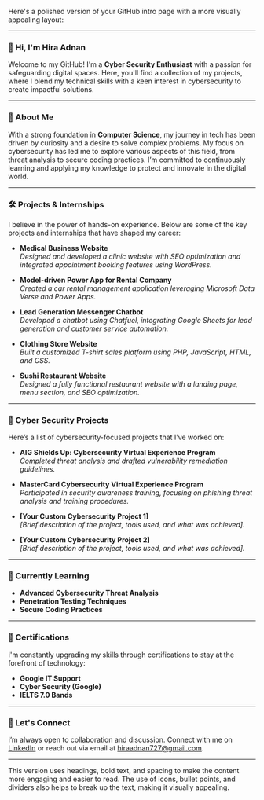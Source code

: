 Here's a polished version of your GitHub intro page with a more visually appealing layout:

---

### **👋 Hi, I'm Hira Adnan**

Welcome to my GitHub! I'm a **Cyber Security Enthusiast** with a passion for safeguarding digital spaces. Here, you'll find a collection of my projects, where I blend my technical skills with a keen interest in cybersecurity to create impactful solutions.

---

### **🚀 About Me**

With a strong foundation in **Computer Science**, my journey in tech has been driven by curiosity and a desire to solve complex problems. My focus on cybersecurity has led me to explore various aspects of this field, from threat analysis to secure coding practices. I’m committed to continuously learning and applying my knowledge to protect and innovate in the digital world.

---

### **🛠️ Projects & Internships**

I believe in the power of hands-on experience. Below are some of the key projects and internships that have shaped my career:

- **Medical Business Website**  
  *Designed and developed a clinic website with SEO optimization and integrated appointment booking features using WordPress.*

- **Model-driven Power App for Rental Company**  
  *Created a car rental management application leveraging Microsoft Data Verse and Power Apps.*

- **Lead Generation Messenger Chatbot**  
  *Developed a chatbot using Chatfuel, integrating Google Sheets for lead generation and customer service automation.*

- **Clothing Store Website**  
  *Built a customized T-shirt sales platform using PHP, JavaScript, HTML, and CSS.*

- **Sushi Restaurant Website**  
  *Designed a fully functional restaurant website with a landing page, menu section, and SEO optimization.*

---

### **🔐 Cyber Security Projects**

Here’s a list of cybersecurity-focused projects that I’ve worked on:

- **AIG Shields Up: Cybersecurity Virtual Experience Program**  
  *Completed threat analysis and drafted vulnerability remediation guidelines.*

- **MasterCard Cybersecurity Virtual Experience Program**  
  *Participated in security awareness training, focusing on phishing threat analysis and training procedures.*

- **[Your Custom Cybersecurity Project 1]**  
  *[Brief description of the project, tools used, and what was achieved].*

- **[Your Custom Cybersecurity Project 2]**  
  *[Brief description of the project, tools used, and what was achieved].*

---

### **🌱 Currently Learning**

- **Advanced Cybersecurity Threat Analysis**
- **Penetration Testing Techniques**
- **Secure Coding Practices**

---

### **🎯 Certifications**

I'm constantly upgrading my skills through certifications to stay at the forefront of technology:

- **Google IT Support**
- **Cyber Security (Google)**
- **IELTS 7.0 Bands**

---

### **💬 Let's Connect**

I’m always open to collaboration and discussion. Connect with me on [LinkedIn](https://www.linkedin.com/in/hira-adnan-155aa2324/) or reach out via email at hiraadnan727@gmail.com.

---

This version uses headings, bold text, and spacing to make the content more engaging and easier to read. The use of icons, bullet points, and dividers also helps to break up the text, making it visually appealing.
